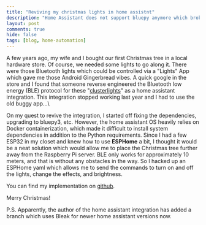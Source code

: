 ```yaml
---
title: "Reviving my christmas lights in home assistnt"
description: "Home Assistant does not support bluepy anymore which broke the clusterlights integration. A hacky alternative using ESPHome"
layout: post
comments: true
hide: false
tags: [blog, home-automation]
---
```


A few years ago, my wife and I bought our first Christmas tree in a local hardware store.
Of course, we needed some lights to go along it.
There were those Bluetooth lights which could be controlled via a "Lights" App which gave me those Android Gingerbread vibes.
A quick google in the store and I found that someone reverse engineered the Bluetooth low energy (BLE) protocol for these "[clusterlights](https://github.com/BasVerkooijen/cluster-lights-home-assistant/tree/master)" as a home assistant integration.
This integration stopped working last year and I had to use the old buggy app...\

On my quest to revive the integration, I started off fixing the dependencies, upgrading to bluepy3, etc.
However, the home assistant OS heavily relies on Docker containerization, which made it difficult to install system dependencies in addition to the Python requirements.
Since I had a few ESP32 in my closet and knew how to use **ESPHome** a bit, I thought it would be a neat solution which would allow me to place the Christmas tree further away from the Raspberry Pi server.
BLE only works for approximately 10 meters, and that is without any obstacles in the way.
So I hacked up an ESPHome yaml which allows me to send the commands to turn on and off the lights, change the effects, and brightness.

You can find my implementation on [github](https://github.com/Tuebel/Clusterlights-ESPHome).

Merry Christmas!

P.S. Apparently, the author of the home assistant integration has added a branch which uses Bleak for newer home assistant versions now.

